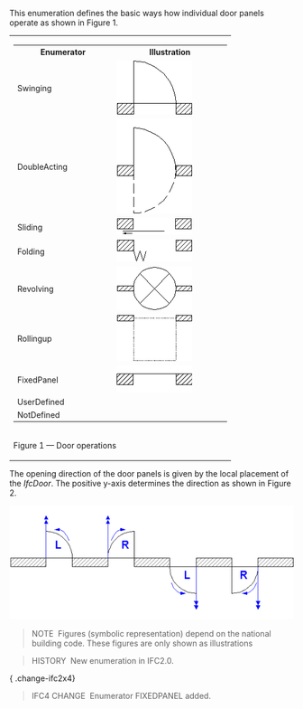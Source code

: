 This enumeration defines the basic ways how individual door panels operate as shown in Figure 1.

<table>
 <tr>
  <td>
   <table class="gridtable">
    <tr>
     <th width="162">Enumerator</th>
     <th width="189">Illustration</th>
    </tr>
    <tr>
     <td width="162">Swinging</td>
     <td width="189"><img src="../../../../figures/ifcdoorpaneloperationenum-fig01.gif" width="134" height="96" border="0"></td>
    </tr>
    <tr>
     <td width="162">DoubleActing</td>
     <td width="189"><img src="../../../../figures/ifcdoorpaneloperationenum-fig02.gif" width="134" height="167" border="0"></td>
    </tr>
    <tr>
     <td width="162">Sliding</td>
     <td width="189"><img src="../../../../figures/ifcdoorpaneloperationenum-fig03.gif" width="134" height="30" border="0"></td>
    </tr>
    <tr>
     <td width="162">Folding</td>
     <td width="189"><img src="../../../../figures/ifcdoorpaneloperationenum-fig04.gif" width="134" height="39" border="0"></td>
    </tr>
    <tr>
     <td width="162">Revolving</td>
     <td width="189"><img src="../../../../figures/ifcdoorpaneloperationenum-fig05.gif" width="134" height="77" border="0"></td>
    </tr>
    <tr>
     <td width="162">Rollingup</td>
     <td width="189"><img src="../../../../figures/ifcdoorpaneloperationenum-fig06.gif" width="134" height="82" border="0"></td>
    </tr>
    <tr>
     <td width="162">FixedPanel</td>
     <td width="189"><img src="../../../../figures/ifcdoorpaneloperationenum-fig07.gif" width="134" height="48" border="0">
     </td>
    </tr>
    <tr>
     <td width="162">UserDefined</td>
     <td width="189"> </td>
    </tr>
    <tr>
     <td width="162">NotDefined</td>
     <td width="189"> </td>
    </tr>
   </table>
  </td>
 </tr>
 <tr>
 <td><p class="figure">Figure 1 &mdash; Door operations</p></td>
 </tr>
</table>

The opening direction of the door panels is given by the local placement of the _IfcDoor_. The positive y-axis determines the direction as shown in Figure 2.

!["panel direction"](../../../../figures/ifcdoorpaneloperationenum-fig10.gif "Figure 2 &mdash; Door panel operations")

> NOTE&nbsp; Figures (symbolic representation) depend on the national building code. These figures are only shown as illustrations

> HISTORY&nbsp; New enumeration in IFC2.0.

{ .change-ifc2x4}
> IFC4 CHANGE&nbsp; Enumerator FIXEDPANEL added.